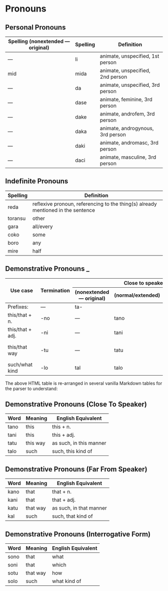 # Pronouns

## Personal Pronouns

| Spelling (nonextended — original) | Spelling | Definition |
|-----------------------------------|----------|------------|
| — | li | animate, unspecified, 1st person |
| mid | mida | animate, unspecified, 2nd person |
| — | da | animate, unspecified, 3rd person |
| — | dase | animate, feminine, 3rd person |
| — | dake | animate, androfem, 3rd person |
| — | daka | animate, androgynous, 3rd person |
| — | daki | animate, andromasc, 3rd person |
| — | daci | animate, masculine, 3rd person |

## Indefinite Pronouns

| Spelling | Definition |
|----------|------------|
| reda | reflexive pronoun, referencing to the thing(s) already mentioned in the sentence |
| toransu | other |
| gara | all/every |
| coko | some |
| boro | any |
| mire | half |

## Demonstrative Pronouns \_


<table>

  <thead>
    <tr>
      <th rowspan="2"">&nbsp;&nbsp;Use&nbsp;case&nbsp;&nbsp;</th>
      <th rowspan="2">Termination</th>
      <th colspan="3">Close to speaker </th>
      <th colspan="3">Far from speaker </th>
      <th colspan="3">Interrogative form </th>
    </tr>
    <tr>
      <th>(nonextended — original)</th>
      <th>(normal/extended)</th>
      <th>(english&nbsp;equivalent)</th>
      <th>(nonextended — original)</th>
      <th>(normal/extended)</th>
      <th>(english&nbsp;equivalent)</th>
      <th>(nonextended — original)</th>
      <th>(normal/extended)</th>
      <th>(english&nbsp;equivalent)</th>
    </tr>
  </thead>

  <tbody>
    <tr>
      <td>Prefixes:</td>
      <td>—</td>
      <td colspan="3">ta-</td>
      <td colspan="3">ka-</td>
      <td colspan="3">so-</td>
    </tr>
    <tr>
      <td>this/that + n.</td>
      <td>-no</td>
      <td>—</td>
      <td>tano</td>
      <td>this + n.</td>
      <td>—</td>
      <td>kano</td>
      <td>that + n.</td>
      <td>—</td>
      <td>sono</td>
      <td>what</td>
    </tr>
    <tr>
      <td>this/that + adj.</td>
      <td>-ni</td>
      <td>—</td>
      <td>tani</td>
      <td>this + adj.</td>
      <td>—</td>
      <td>kani</td>
      <td>that + adj.</td>
      <td>—</td>
      <td>soni</td>
      <td>which</td>
    </tr>
    <tr>
      <td>this/that way</td>
      <td>-tu</td>
      <td>—</td>
      <td>tatu</td>
      <td>as such, so ("this way", "in this manner")</td>
      <td>—</td>
      <td>katu</td>
      <td>as such, so ("that way", "in that manner")</td>
      <td>—</td>
      <td>sotu</td>
      <td>how ("which way", "in which manner")</td>
    </tr>
    <tr>
      <td>such/what kind</td>
      <td>-lo</td>
      <td>tal</td>
      <td>talo</td>
      <td>such ("this kind of")</td>
      <td>kal</td>
      <td>kalo</td>
      <td>such ("that kind of")</td>
      <td>sol</td>
      <td>solo</td>
      <td>("what kind of")</td>
    </tr>
  </tbody>

</table>

The above HTML table is re-arranged in several vanilla Markdown tables for the parser to understand:

## Demonstrative Pronouns (Close To Speaker)

| Word | Meaning | English Equivalent |
| ---- | ------- | ------------------ |
| tano | this | this + n. |
| tani | this | this + adj. |
| tatu | this way | as such, in this manner |
| talo | such | such, this kind of |

## Demonstrative Pronouns (Far From Speaker)

| Word | Meaning | English Equivalent |
| ---- | ------- | ------------------ |
| kano | that | that + n. |
| kani | that | that + adj. |
| katu | that way | as such, in that manner |
| kal | such | such, that kind of |

## Demonstrative Pronouns (Interrogative Form)

| Word | Meaning | English Equivalent |
| ---- | ------- | ------------------ |
| sono | that | what |
| soni | that | which |
| sotu | that way | how |
| solo | such | what kind of |
